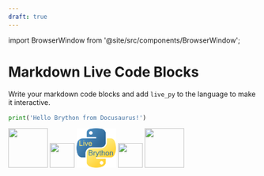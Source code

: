```yaml
---
draft: true
---
```


import BrowserWindow from '@site/src/components/BrowserWindow';

<BrowserWindow url="https://lebalz.github.io/docusaurus-live-brython/">

# Markdown Live Code Blocks

Write your markdown code blocks and add `live_py` to the language to make it interactive.

```py live_py
print('Hello Brython from Docusaurus!')
```

<div style={{display: 'flex', justifyContent: 'center', alignItems: 'center', gap: '1em', marginTop: '2em', marginBottom: '2em'}}>
    <img src="https://docusaurus.io/img/docusaurus_keytar.svg" width="80" height="80"/>
    <img src={require('./images/plus.png').default} width="50" height="50"/>
    <img src="/img/logo.png" width="80" height="80"/>
    <img src={require('./images/equals.png').default} width="50" height="50"/>
    <img src={require('./images/love.png').default} width="80" height="80"/>
</div>

</BrowserWindow>